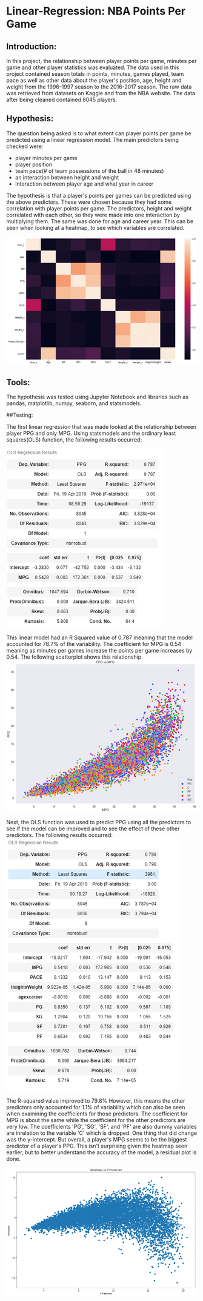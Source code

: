# Linear-Regression: NBA Points Per Game 

## Introduction:

  In this project, the relationship between player points per game, minutes per game and other player statistics was evaluated. The data used in this project contained season totals in points, minutes, games played, team pace as well as other data about the player's position, age, height and weight from the 1996-1997 season to the 2016-2017 season. The raw data was retrieved from datasets on Kaggle and from the NBA website. The data after being cleaned contained 8045 players.
  
## Hypothesis:

The question being asked is to what extent can player points per game be predicted using a linear regression model. The main predictors being checked were: 
- player minutes per game
- player position 
- team pace(# of team possessions of the ball in 48 minutes)
- an interaction between height and weight
- interaction between player age and what year in career 


The hypothesis is that a player's points per games can be predicted using the above predictors. These were chosen because they had some correlation with player points per game. The predictors, height and weight correlated with each other, so they were made into one interaction by multiplying them. The same was done for age and career year. This can be seen when looking at a heatmap, to see which variables are correlated. 

![observation](https://github.com/AR3441/Linear-Regression/blob/master/observations/heatmap.png)

## Tools: 

The hypothesis was tested using Jupyter Notebook and libraries such as pandas, matplotlib, numpy, seaborn, and statsmodels.

##Testing: 

The first linear regression that was made looked at the relationship between player PPG and only MPG. Using statsmodels and the ordinary least squares(OLS) function, the following results occurred: 

![observations](https://github.com/AR3441/Linear-Regression/blob/master/observations/basic_ppgmpg.PNG)

This linear model had an R Squared value of 0.787 meaning that the model accounted for 78.7% of the variability. The coefficient for MPG is 0.54 meaning as minutes per games increase the points per game increases by 0.54. The following scatterplot shows this relationship.
![observations](https://github.com/AR3441/Linear-Regression/blob/master/observations/ppgvsmpg_basic.png)

Next, the OLS function was used to predict PPG using all the predictors to see if the model can be improved and to see the effect of these other predictors. The following results occurred: 
![observations](https://github.com/AR3441/Linear-Regression/blob/master/observations/ppg_all_predictors.PNG)

The R-squared value improved to 79.8% However, this means the other predictors only accounted for 1.1% of variability which can also be seen when examining the coefficients for those predictors. The coefficient for MPG is about the same while the coefficient for the other predictors are very low. The coefficients 'PG', 'SG', 'SF', and 'PF' are also dummy variables are inrelation to the variable 'C' which is dropped.  One thing that did change was the y-intercept. But overall, a player's MPG seems to be the biggest predictor of a player's PPG. This isn't surprising given the heatmap seen earlier, but to better understand the accuracy of the model, a residual plot is done. 

![observations](https://github.com/AR3441/Linear-Regression/blob/master/observations/residualsplot.png)







